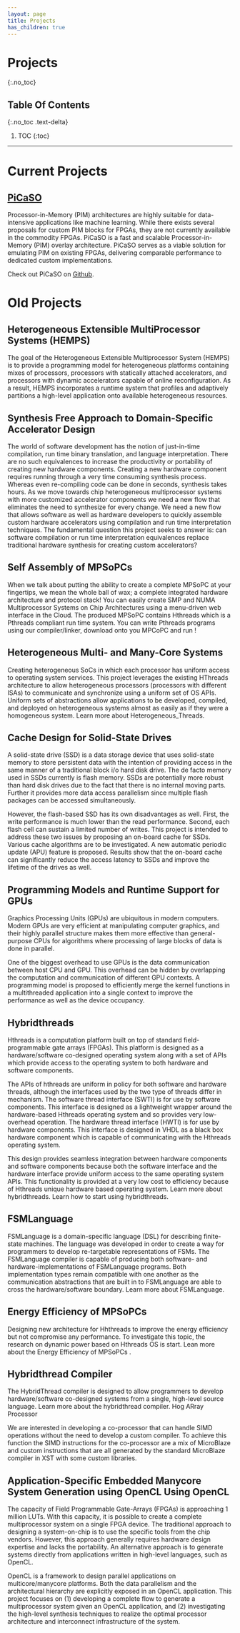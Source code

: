 ```yaml
---
layout: page
title: Projects
has_children: true
---
```


# Projects
{:.no_toc}

## Table Of Contents
{:.no_toc .text-delta}

1. TOC
{:toc}

---
# Current Projects
## [PiCaSO](picaso)
Processor-in-Memory (PIM) architectures are highly suitable for data-intensive applications like machine learning.
While there exists several proposals for custom PIM blocks for FPGAs, they are not currently available in the commodity FPGAs.
PiCaSO is a fast and scalable Processor-in-Memory (PIM) overlay architecture.
PiCaSO serves as a viable solution for emulating PIM on existing FPGAs, delivering comparable performance to dedicated custom implementations.
<br>

Check out PiCaSO on <a href="https://github.com/Arafat-Kabir/PiCaSO" target="_blank">Github</i></a>.

# Old Projects
## Heterogeneous Extensible MultiProcessor Systems (HEMPS)
The goal of the Heterogeneous Extensible Multiprocessor System (HEMPS) is to provide a programming model for heterogeneous platforms containing mixes of processors, processors with statically attached accelerators, and processors with dynamic accelerators capable of online reconfiguration. As a result, HEMPS incorporates a runtime system that profiles and adaptively partitions a high-level application onto available heterogeneous resources.

## Synthesis Free Approach to Domain-Specific Accelerator Design
The world of software development has the notion of just-in-time compilation, run time binary translation, and language interpretation. There are no such equivalences to increase the productivity or portability of creating new hardware components. Creating a new hardware component requires running through a very time consuming synthesis process. Whereas even re-compiling code can be done in seconds, synthesis takes hours. As we move towards chip heterogeneous multiprocessor systems with more customized accelerator components we need a new flow that eliminates the need to synthesize for every change. We need a new flow that allows software as well as hardware developers to quickly assemble custom hardware accelerators using compilation and run time interpretation techniques. The fundamental question this project seeks to answer is: can software compilation or run time interpretation equivalences replace traditional hardware synthesis for creating custom accelerators?

## Self Assembly of MPSoPCs
When we talk about putting the ability to create a complete MPSoPC at your fingertips, we mean the whole ball of wax; a complete integrated hardware architecture and protocol stack! You can easily create SMP and NUMA Multiprocessor Systems on Chip Architectures using a menu-driven web interface in the Cloud. The produced MPSoPC contains Hthreads which is a Pthreads compliant run time system. You can write Pthreads programs using our compiler/linker, download onto you MPCoPC and run !

## Heterogeneous Multi- and Many-Core Systems
Creating heterogeneous SoCs in which each processor has uniform access to operating system services. This project leverages the existing HThreads architecture to allow heterogeneous processors (processors with different ISAs) to communicate and synchronize using a uniform set of OS APIs. Uniform sets of abstractions allow applications to be developed, compiled, and deployed on heterogeneous systems almost as easily as if they were a homogeneous system. Learn more about Heterogeneous_Threads.

## Cache Design for Solid-State Drives
A solid-state drive (SSD) is a data storage device that uses solid-state memory to store persistent data with the intention of providing access in the same manner of a traditional block i/o hard disk drive. The de facto memory used in SSDs currently is flash memory. SSDs are potentially more robust than hard disk drives due to the fact that there is no internal moving parts. Further it provides more data access parallelism since multiple flash packages can be accessed simultaneously.

However, the flash-based SSD has its own disadvantages as well. First, the write performance is much lower than the read performance. Second, each flash cell can sustain a limited number of writes. This project is intended to address these two issues by proposing an on-board cache for SSDs. Various cache algorithms are to be investigated. A new automatic periodic update (APU) feature is proposed. Results show that the on-board cache can significantly reduce the access latency to SSDs and improve the lifetime of the drives as well.

## Programming Models and Runtime Support for GPUs
Graphics Processing Units (GPUs) are ubiquitous in modern computers. Modern GPUs are very efficient at manipulating computer graphics, and their highly parallel structure makes them more effective than general-purpose CPUs for algorithms where processing of large blocks of data is done in parallel.

One of the biggest overhead to use GPUs is the data communication between host CPU and GPU. This overhead can be hidden by overlapping the computation and communication of different GPU contexts. A programming model is proposed to efficiently merge the kernel functions in a multithreaded application into a single context to improve the performance as well as the device occupancy.

## Hybridthreads
Hthreads is a computation platform built on top of standard field-programmable gate arrays (FPGAs). This platform is designed as a hardware/software co-designed operating system along with a set of APIs which provide access to the operating system to both hardware and software components.

The APIs of hthreads are uniform in policy for both software and hardware threads, although the interfaces used by the two type of threads differ in mechanism. The software thread interface (SWTI) is for use by software components. This interface is designed as a lightweight wrapper around the hardware-based Hthreads operating system and so provides very low-overhead operation. The hardware thread interface (HWTI) is for use by hardware components. This interface is designed in VHDL as a black box hardware component which is capable of communicating with the Hthreads operating system.

This design provides seamless integration between hardware components and software components because both the software interface and the hardware interface provide uniform access to the same operating system APIs. This functionality is provided at a very low cost to efficiency because of Hthreads unique hardware based operating system. Learn more about hybridthreads. Learn how to start using hybridthreads.

## FSMLanguage
FSMLanguage is a domain-specific language (DSL) for describing finite-state machines. The language was developed in order to create a way for programmers to develop re-targetable representations of FSMs. The FSMLanguage compiler is capable of producing both software- and hardware-implementations of FSMLanguage programs. Both implementation types remain compatible with one another as the communication abstractions that are built in to FSMLanguage are able to cross the hardware/software boundary. Learn more about FSMLanguage.

## Energy Efficiency of MPSoPCs
Designing new architecture for Hhthreads to improve the energy efficiency but not compromise any performance. To investigate this topic, the research on dynamic power based on Hthreads OS is start. Lean more about the Energy Efficiency of MPSoPCs .

## Hybridthread Compiler
The HybridThread compiler is designed to allow programmers to develop hardware/software co-designed systems from a single, high-level source language. Learn more about the hybridthread compiler.
Hog ARray Processor

We are interested in developing a co-processor that can handle SIMD operations without the need to develop a custom compiler. To achieve this function the SIMD instructions for the co-processor are a mix of MicroBlaze and custom instructions that are all generated by the standard MicroBlaze compiler in XST with some custom libraries.

## Application-Specific Embedded Manycore System Generation using OpenCL Using OpenCL
The capacity of Field Programmable Gate-Arrays (FPGAs) is approaching 1 million LUTs. With this capacity, it is possible to create a complete multiprocessor system on a single FPGA device. The traditional approach to designing a system-on-chip is to use the specific tools from the chip vendors. However, this approach generally requires hardware design expertise and lacks the portability. An alternative approach is to generate systems directly from applications written in high-level languages, such as OpenCL.

OpenCL is a framework to design parallel applications on multicore/manycore platforms. Both the data parallelism and the architectural hierarchy are explicitly exposed in an OpenCL application. This project focuses on (1) developing a complete flow to generate a multiprocessor system given an OpenCL application, and (2) investigating the high-level synthesis techniques to realize the optimal processor architecture and interconnect infrastructure of the system. 
